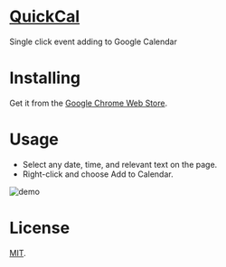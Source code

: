[QuickCal](http://goo.gl/Xi5CPY)
========
Single click event adding to Google Calendar

Installing
===
Get it from the [Google Chrome Web Store](http://goo.gl/Xi5CPY).

Usage
===
* Select any date, time, and relevant text on the page.
* Right-click and choose Add to Calendar.

![demo](https://s3.amazonaws.com/f.cl.ly/items/1r3l3w261U3k3B2j3g0v/in.gif)

License
===
[MIT](https://github.com/nishanths/QuickCal/blob/master/LICENSE).
